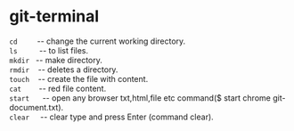 # git-terminal

`cd`    &nbsp;&nbsp;&nbsp;&nbsp;&nbsp;&nbsp;&nbsp; -- change the current working directory.<br>
`ls`    &nbsp;&nbsp;&nbsp;&nbsp;&nbsp;&nbsp;&nbsp;&nbsp; -- to list files.<br>
`mkdir`	&nbsp; -- make directory.<br>
`rmdir`	&nbsp;&nbsp; -- deletes a directory.<br>
`touch`	&nbsp;&nbsp; -- create the file with content.<br>
`cat`   &nbsp;&nbsp;&nbsp;&nbsp;&nbsp;&nbsp; -- red file content.<br>
`start`	&nbsp;&nbsp;&nbsp;&nbsp; -- open any browser txt,html,file etc command($ start chrome git-document.txt).<br>
`clear`	&nbsp;&nbsp;&nbsp; -- clear type and press Enter (command clear).<br>
